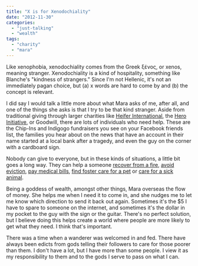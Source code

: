 ```yaml
---
title: "X is for Xenodochiality"
date: "2012-11-30"
categories: 
  - "just-talking"
  - "wealth"
tags: 
  - "charity"
  - "mara"
---
```


Like xenophobia, xenodochiality comes from the Greek ξένος, or xenos, meaning stranger. Xenodochiality is a kind of hospitality, something like Blanche's "kindness of strangers." Since I'm not Hellenic, it's not an immediately pagan choice, but (a) x words are hard to come by and (b) the concept is relevant.

I did say I would talk a little more about what Mara asks of me, after all, and one of the things she asks is that I try to be that kind stranger. Aside from traditional giving through larger charities like [Heifer International](http://www.heifer.org/), the [Hero Initiative](http://www.heroinitiative.org/), or Goodwill, there are lots of individuals who need help. These are the Chip-Ins and Indigogo fundraisers you see on your Facebook friends list, the families you hear about on the news that have an account in their name started at a local bank after a tragedy, and even the guy on the corner with a cardboard sign.

Nobody can give to everyone, but in these kinds of situations, a little bit goes a long way. They can help a someone [recover from a fire](http://www.maronefam.com/), [avoid eviction](http://xsnarkasaurus.livejournal.com/220431.html), [pay medical bills](http://help-daniel.com/), [find foster care for a pet](http://snowcoma.livejournal.com/359118.html) or [care for a sick animal](http://www.indiegogo.com/brother-godric).

Being a goddess of wealth, amongst other things, Mara overseas the flow of money. She helps me when I need it to come in, and she nudges me to let me know which direction to send it back out again. Sometimes it's the $5 I have to spare to someone on the internet, and sometimes it's the dollar in my pocket to the guy with the sign or the guitar. There's no perfect solution, but I believe doing this helps create a world where people are more likely to get what they need. I think that's important.

There was a time when a wanderer was welcomed in and fed. There have always been edicts from gods telling their followers to care for those poorer than them. I don't have a lot, but I have more than some people. I view it as my responsibility to them and to the gods I serve to pass on what I can.
